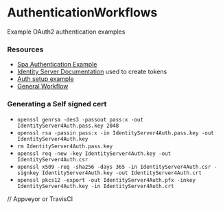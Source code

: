 # AuthenticationWorkflows 
Example OAuth2 authentication examples

### Resources
* [Spa Authentication Example](https://docs.microsoft.com/en-us/aspnet/core/security/authentication/identity-api-authorization?view=aspnetcore-3.0)
* [Identity Server Documentation](https://github.com/IdentityServer/IdentityServer4) used to create tokens
* [Auth setup example](https://medium.com/@ozgurgul/asp-net-core-2-0-webapi-jwt-authentication-with-identity-mysql-3698eeba6ff8)
* [General Workflow](https://devblogs.microsoft.com/aspnet/bearer-token-authentication-in-asp-net-core/)

### Generating a Self signed cert
* ```openssl genrsa -des3 -passout pass:x -out IdentityServer4Auth.pass.key 2048 ```
* ```openssl rsa -passin pass:x -in IdentityServer4Auth.pass.key -out IdentityServer4Auth.key```
* ```rm IdentityServer4Auth.pass.key```
* ```openssl req -new -key IdentityServer4Auth.key -out IdentityServer4Auth.csr```
* ```openssl x509 -req -sha256 -days 365 -in IdentityServer4Auth.csr -signkey IdentityServer4Auth.key -out IdentityServer4Auth.crt```
* ```openssl pkcs12 -export -out IdentityServer4Auth.pfx -inkey IdentityServer4Auth.key -in IdentityServer4Auth.crt ```

// Appveyor or TravisCI